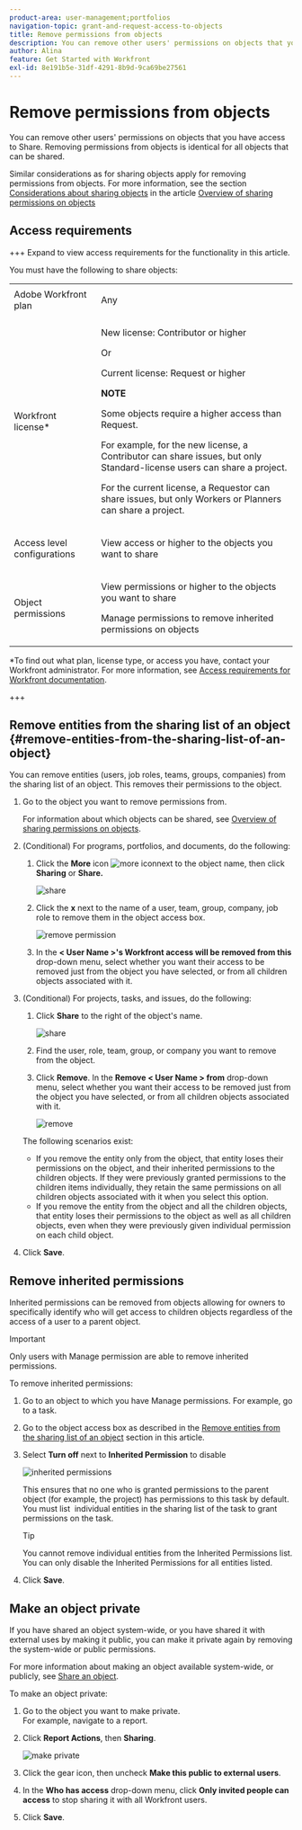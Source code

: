 ```yaml
---
product-area: user-management;portfolios
navigation-topic: grant-and-request-access-to-objects
title: Remove permissions from objects
description: You can remove other users' permissions on objects that you have access to Share. Removing permissions from objects is identical for all objects that can be shared.
author: Alina
feature: Get Started with Workfront
exl-id: 8e191b5e-31df-4291-8b9d-9ca69be27561
---
```

# Remove permissions from objects

<!--Audited: 01/2024-->

You can remove other users' permissions on objects that you have access to Share. Removing permissions from objects is identical for all objects that can be shared.

Similar considerations as for sharing objects apply for removing permissions from objects. For more information, see the section [Considerations about sharing objects](../../workfront-basics/grant-and-request-access-to-objects/sharing-permissions-on-objects-overview.md#consider) in the article [Overview of sharing permissions on objects](../../workfront-basics/grant-and-request-access-to-objects/sharing-permissions-on-objects-overview.md)

## Access requirements

+++ Expand to view access requirements for the functionality in this article. 


You must have the following to share objects:

<table style="table-layout:auto"> 
 <col> 
 <col> 
 <tbody> 
  <tr> 
   <td role="rowheader">Adobe Workfront plan</td> 
   <td> <p>Any </p> </td> 
  </tr> 
  <tr> 
   <td role="rowheader">Workfront license*</td> 
   <td> <p>New  license: Contributor or higher</p>
   Or  
   <p>Current license: Request or higher</p>
   <p><b>NOTE</b></p>

   <p>Some objects require a higher access than Request. </p>
   
   <p>For example, for the new license, a Contributor can share issues, but only Standard-license users can share a project.</p>
   
   <p>For the current license, a Requestor can share issues, but only Workers or Planners can share a project.</p> 
   </td> 
  </tr> 
  <tr> 
   <td role="rowheader">Access level configurations</td> 
   <td> <p>View access or higher to the objects you want to share</p> </td> 
  </tr> 
  <tr> 
   <td role="rowheader">Object permissions</td> 
   <td> <p>View permissions or higher to the objects you want to share</p> <p>Manage permissions to remove inherited permissions on objects</p>  </td> 
  </tr> 
 </tbody> 
</table>

*To find out what plan, license type, or access you have, contact your Workfront administrator. For more information, see [Access requirements for Workfront documentation](/help/quicksilver/administration-and-setup/add-users/access-levels-and-object-permissions/access-level-requirements-in-documentation.md). 

+++

## Remove entities from the sharing list of an object {#remove-entities-from-the-sharing-list-of-an-object}

You can remove entities (users, job roles, teams, groups, companies) from the sharing list of an object. This removes their permissions to the object.

1. Go to the object you want to remove permissions from.

   For information about which objects can be shared, see [Overview of sharing permissions on objects](../../workfront-basics/grant-and-request-access-to-objects/sharing-permissions-on-objects-overview.md).

1. (Conditional) For programs, portfolios, and documents, do the following:
   
   1. Click the **More** icon ![more icon](assets/more-icon.png)next to the object name, then click **Sharing** or **Share.**

      ![share](assets/share-a-document-350x160.png)

   1. Click the **x** next to the name of a user, team, group, company, job role to remove them in the object access box.

      ![remove permission](assets/remove-permissions-on-portfolio.png)

   1. In the **< User Name >'s Workfront access will be removed from this** drop-down menu, select whether you want their access to be removed just from the object you have selected, or from all children objects associated with it. 

1. (Conditional) For projects, tasks, and issues, do the following:

   1. Click **Share** to the right of the object's name. 

      ![share](assets/new-share-button.png)
   1. Find the user, role, team, group, or company you want to remove from the object.
   1. Click **Remove**. 
   In the **Remove < User Name > from** drop-down menu, select whether you want their access to be removed just from the object you have selected, or from all children objects associated with it. 

      ![remove](assets/remove-permissions-on-project-nwe-350x479.png)

   The following scenarios exist:

      * If you remove the entity only from the object, that entity loses their permissions on the object, and their inherited permissions to the children objects. If they were previously granted permissions to the children items individually, they retain the same permissions on all children objects associated with it when you select this option.
      * If you remove the entity from the object and all the children objects, that entity loses their permissions to the object as well as all children objects, even when they were previously given individual permission on each child object.

1. Click **Save**.

<!--
## Remove permissions from several objects in bulk

You can remove entities (users, job roles, teams, groups, companies) from several objects at a time when you bulk select them in a list.

>[!NOTE]
>
>You cannot view what access entities have for all the objects selected when you select them in bulk. You must know which entity you want to remove from the sharing of the objects selected before removing their permissions.

1. Go to the list of objects that you want to share.

   For information about which objects can be shared, see [Overview of sharing permissions on objects](../../workfront-basics/grant-and-request-access-to-objects/sharing-permissions-on-objects-overview.md).

1. Select several objects in the list, then click the **Share** icon ![share icon](assets/share-icon.png)at the top of the list. 
1. Type the name of the user, role, team, group, or company for which you want to remove the access in the **Edit `<Object Name>` access to** field. 
1. From the access drop-down menu, select **No Access**.

   ![remove in bulk](assets/no-access-option-removing-permissions-bulk-tasks-nwe-350x166.png)

1. In the `<User Name>`'s Workfront access will be removed from this drop-down menu, select whether you want their access to be removed just from the objects that you have selected, or from all other children objects associated with it.  
   The following scenarios exist:

   * If you remove the entity only from the object, that entity loses their permissions on the object, and their inherited permissions to the children objects. If they were previously granted permissions to the children items individually, they retain the same permissions on all children objects associated with it when you select this option.&nbsp;
   * If you remove the entity from the object and all the children objects, that entity loses their permissions to the object as well as all children objects, even when they were previously given individual permission on each child object.

   **Example:** Select whether to remove permissions to just the tasks you selected in a list, or to the issues and documents attached to the tasks as well.

   ![access](assets/remove-permissions-bulk-drop-down-for-attached-objects-nwe-350x96.png)

1. (Optional) To change permissions in bulk for several objects, select another level of sharing for the selected entity.

   For example, if they have Manage permissions, select Contribute or View instead. 

1. Click **Save**.

-->

## Remove inherited permissions

Inherited permissions can be removed from objects allowing for owners to specifically&nbsp;identify who will get access to children objects regardless of the access of a user to a parent object.

>[!IMPORTANT]
>
>Only users with Manage permission are able to remove inherited permissions.

To remove inherited permissions:

1. Go to an object to which you have Manage permissions. For example, go to a task.   
1. Go to the object access box as described in the [Remove entities from the sharing list of an object](#remove-entities-from-the-sharing-list-of-an-object) section in this article.
1. Select **Turn off** next to **Inherited Permission** to disable 

   ![inherited permissions](assets/remove-inherited-permissions-on-project-nwe-350x475.png)

   This ensures that no one who is granted permissions to the parent object (for example, the project) has permissions to this task by default. You must list&nbsp; individual entities in the sharing list of the task to grant permissions on the task.

   >[!TIP]
   >
   >You cannot remove individual entities from the Inherited Permissions list. You can only disable the Inherited Permissions for all entities listed.

1. Click **Save**.&nbsp;

## Make an object private

If you have shared an object system-wide, or you have shared it with external uses by making it public, you can make it private again by removing the system-wide or public permissions.&nbsp;

For more information about making an object available system-wide, or publicly, see [Share an object](../../workfront-basics/grant-and-request-access-to-objects/share-an-object.md).

To make an object private:

1. Go to the object you want to make private.  
   For example, navigate to a report.
1. Click **Report Actions**, then **Sharing**.

   ![make private](assets/report-permissions-make-private-nwe-350x477.png)

1. Click the gear icon, then uncheck **Make this public to external users**.
1. In the **Who has access** drop-down menu, click **Only invited people can access** to stop sharing it with all Workfront users.
1. Click **Save**.
